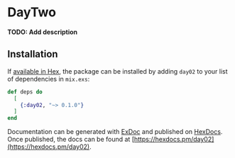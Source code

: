 # DayTwo

**TODO: Add description**

## Installation

If [available in Hex](https://hex.pm/docs/publish), the package can be installed
by adding `day02` to your list of dependencies in `mix.exs`:

```elixir
def deps do
  [
    {:day02, "~> 0.1.0"}
  ]
end
```

Documentation can be generated with [ExDoc](https://github.com/elixir-lang/ex_doc)
and published on [HexDocs](https://hexdocs.pm). Once published, the docs can
be found at [https://hexdocs.pm/day02](https://hexdocs.pm/day02).

